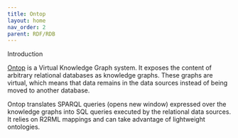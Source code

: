 ```yaml
---
title: Ontop
layout: home
nav_order: 2
parent: RDF/RDB
---
```

Introduction

[Ontop](https://ontop-vkg.org/guide/) is a Virtual Knowledge Graph system. It exposes the content of
arbitrary relational databases as knowledge graphs. These graphs are
virtual, which means that data remains in the data sources instead of
being moved to another database.

Ontop translates SPARQL queries (opens new window) expressed over the
knowledge graphs into SQL queries executed by the relational data
sources. It relies on R2RML mappings and can take advantage of lightweight ontologies.
